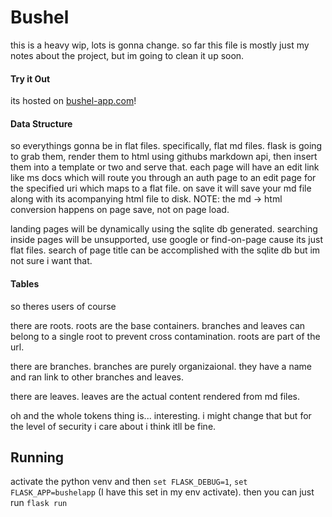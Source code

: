 # Bushel
this is a heavy wip, lots is gonna change. so far this file is mostly just my notes about the project, but im going to clean it up soon.

#### Try it Out
its hosted on [bushel-app.com](https://bushel-app.com)!

#### Data Structure
so everythings gonna be in flat files. specifically, flat md files. flask is going to grab them, render them to html using githubs markdown api, then insert them into a template or two and serve that. each page will have an edit link like ms docs which will route you through an auth page to an edit page for the specified uri which maps to a flat file. on save it will save your md file along with its acompanying html file to disk.
NOTE: the md -> html conversion happens on page save, not on page load.

landing pages will be dynamically using the sqlite db generated. searching inside pages will be unsupported, use google or find-on-page cause its just flat files. search of page title can be accomplished with the sqlite db but im not sure i want that.

#### Tables
so theres users of course

there are roots. roots are the base containers. branches and leaves can belong to a single root to prevent cross contamination. roots are part of the url.

there are branches. branches are purely organizaional. they have a name and ran link to other branches and leaves.

there are leaves. leaves are the actual content rendered from md files.

oh and the whole tokens thing is... interesting. i might change that but for the level of security i care about i think itll be fine.

## Running
activate the python venv and then `set FLASK_DEBUG=1`, `set FLASK_APP=bushelapp` (I have this set in my env activate). then you can just run `flask run`